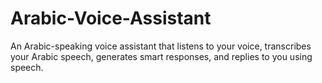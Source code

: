 # Arabic-Voice-Assistant
An Arabic-speaking voice assistant that listens to your voice, transcribes your Arabic speech, generates smart responses, and replies to you using speech.

